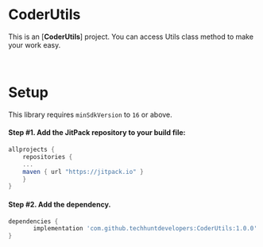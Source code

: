 # CoderUtils


This is an [**CoderUtils**] project. You can access Utils class method to make your work easy.

</br>

# Setup

This library requires `minSdkVersion` to `16` or above.

#### Step #1. Add the JitPack repository to your build file:

```gradle
allprojects {
    repositories {
	...
	maven { url "https://jitpack.io" }
    }
}
```

#### Step #2. Add the dependency.

```groovy
dependencies {
       implementation 'com.github.techhuntdevelopers:CoderUtils:1.0.0'
}
```
